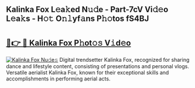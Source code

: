 ## Kalinka Fox L𝚎a𝚔ed N𝚞𝚍e - Part-7cV Vi𝚍𝚎o L𝚎a𝚔s - H𝚘𝚝 O𝚗𝚕yf𝚊ns P𝚑𝚘tos fS4BJ

# <h2><a href="http://kfcd49n.oniu.top/?m=Kalinka+Fox">🔗👉 🔴 Kalinka Fox P𝚑ot𝚘𝚜 V𝚒d𝚎o</a></h2>

[![Kalinka Fox Nu𝚍e𝚜](https://i.imgur.com/0qMVB7G.gif)](http://kfcd49n.oniu.top/?m=Kalinka+Fox)
Digital trendsetter Kalinka Fox, recognized for sharing dance and lifestyle content, consisting of presentations and personal vlogs. Versatile aerialist Kalinka Fox, known for their exceptional skills and accomplishments in performing aerial acts.  
